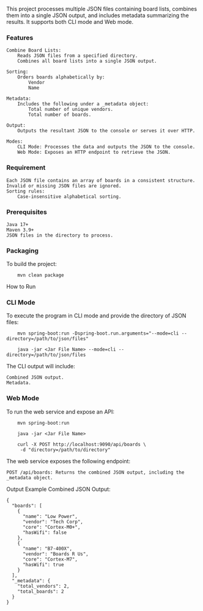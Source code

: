 This project processes multiple JSON files containing board lists, combines them into a single JSON output, and includes metadata summarizing the results. It supports both CLI mode and Web mode.

### Features

    Combine Board Lists:
        Reads JSON files from a specified directory.
        Combines all board lists into a single JSON output.

    Sorting:
        Orders boards alphabetically by:
            Vendor
            Name

    Metadata:
        Includes the following under a _metadata object:
            Total number of unique vendors.
            Total number of boards.

    Output:
        Outputs the resultant JSON to the console or serves it over HTTP.

    Modes:
        CLI Mode: Processes the data and outputs the JSON to the console.
        Web Mode: Exposes an HTTP endpoint to retrieve the JSON.

### Requirement

    Each JSON file contains an array of boards in a consistent structure.
    Invalid or missing JSON files are ignored.
    Sorting rules:
        Case-insensitive alphabetical sorting.

### Prerequisites

    Java 17+
    Maven 3.9+
    JSON files in the directory to process.

### Packaging

To build the project:
```
	mvn clean package
```

How to Run
### CLI Mode

To execute the program in CLI mode and provide the directory of JSON files:

```
	mvn spring-boot:run -Dspring-boot.run.arguments="--mode=cli --directory=/path/to/json/files"

	java -jar <Jar File Name> --mode=cli --directory=/path/to/json/files

```
The CLI output will include:

    Combined JSON output.
    Metadata.

### Web Mode

To run the web service and expose an API:

```
	mvn spring-boot:run

	java -jar <Jar File Name>

	curl -X POST http://localhost:9090/api/boards \
     -d "directory=/path/to/directory"

```
The web service exposes the following endpoint:

    POST /api/boards: Returns the combined JSON output, including the _metadata object.

Output Example
Combined JSON Output:

```
{
  "boards": [
    {
      "name": "Low Power",
      "vendor": "Tech Corp",
      "core": "Cortex-M0+",
      "hasWifi": false
    },
    {
      "name": "B7-400X",
      "vendor": "Boards R Us",
      "core": "Cortex-M7",
      "hasWifi": true
    }
  ],
  "_metadata": {
    "total_vendors": 2,
    "total_boards": 2
  }
}
```
